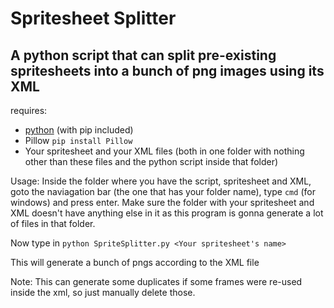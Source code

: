 # Spritesheet Splitter
## A python script that can split pre-existing spritesheets into a bunch of png images using its XML

<div>requires:  
    <ul>
        <li><a href="https://www.python.org">python</a> (with pip included)</li>
        <li>Pillow <code>pip install Pillow</code></li>
        <li>Your spritesheet and your XML files (both in one folder with nothing other than these files and the python script inside that folder)</li>
    </ul>
</div>
<p>Usage: Inside the folder where you have the script, spritesheet and XML, goto the naviagation bar (the one that has your folder name), type <code>cmd</code> (for windows) and press enter. Make sure the folder with your spritesheet and XML doesn't have anything else in it as this program is gonna generate a lot of files in that folder.</p>
<p>Now type in <code>python SpriteSplitter.py &lt;Your spritesheet's name&gt;</code></p>
<p>This will generate a bunch of pngs according to the XML file</p>
<p>Note: This can generate some duplicates if some frames were re-used inside the xml, so just manually delete those.</p>